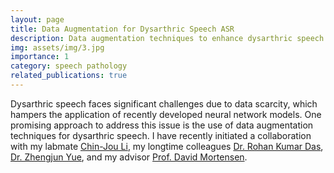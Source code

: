 ```yaml
---
layout: page
title: Data Augmentation for Dysarthric Speech ASR
description: Data augmentation techniques to enhance dysarthric speech ASR performance
img: assets/img/3.jpg
importance: 1
category: speech pathology
related_publications: true
---
```


Dysarthric speech faces significant challenges due to data scarcity, which hampers the application of recently developed neural network models. One promising approach to address this issue is the use of data augmentation techniques for dysarthric speech. I have recently initiated a collaboration with my labmate [Chin-Jou Li](https://www.linkedin.com/in/chin-jou-li), my longtime colleagues [Dr. Rohan Kumar Das](https://scholar.google.com/citations?hl=en&user=V8XFDQcAAAAJ), [Dr. Zhengjun Yue](https://scholar.google.com/citations?hl=en&user=5_TTTUMAAAAJ), and my advisor [Prof. David Mortensen](https://www.cs.cmu.edu/~dmortens/).
